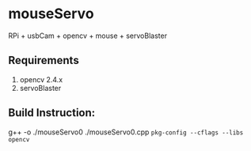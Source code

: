 # mouseServo #
RPi + usbCam + opencv + mouse + servoBlaster 

## Requirements
1. opencv 2.4.x
2. servoBlaster


## Build Instruction:  ## 
g++ -o ./mouseServo0 ./mouseServo0.cpp `pkg-config --cflags --libs opencv`




